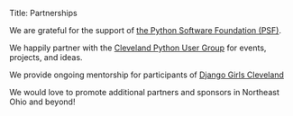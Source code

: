 Title: Partnerships

We are grateful for the support of [the Python Software Foundation (PSF)](https://www.python.org/psf-landing/).

We happily partner with the [Cleveland Python User Group](https://www.clepy.org/) for events, projects, and ideas.

We provide ongoing mentorship for participants of [Django Girls Cleveland](https://www.djangogirls.org/cleveland)

We would love to promote additional partners and sponsors in Northeast Ohio and beyond!
